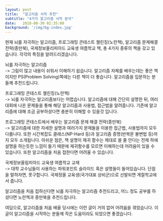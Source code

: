 ```yaml
---
layout: post
title:  "알고리즘 서적 추천"
subtitle: "4가지 알고리즘 서적 분석"
date:   2018-08-30 02:35:00
background: '/img/bg-index.jpg'
---
```


현재 뇌를 자극하는 알고리즘, 프로그래밍 콘테스트 챌린징(노란책), 알고리즘 문제해결전략(종만북), 국제정보올리피아드 교육생 여름학교 책, 총 4가지 종류의 책을 갖고 있습니다. 각각의 특징을 알려드리겠습니다.<br>

뇌를 자극하는 알고리즘<br>
-&gt; 그림이 많고 내용이 쉬워서 이해하기 쉽습니다. 알고리즘 자체를 배우는데는 좋은 책이지만 PS(Problem Solving)쪽에는 다른 책이 더 좋습니다. 알고리즘을 입문하는 분들께 추천드립니다.

프로그래밍 콘테스트 챌린징(노란책)<br>
-&gt; 뇌를 자극하는 알고리즘보다는 어렵습니다. 알고리즘에 대해 간단히 설명한 뒤, 여러 대회에 나온 문제들을 통해 해당 알고리즘과 사용법, 접근법을 알려줍니다. 기존에 알고리즘에 대해 조금 공부하셨다면 충분히 이해할 수 있을것 입니다.

프로그래밍 콘테스트에서 배우는 알고리즘 문제 해결 전략(종만북)<br>
-&gt; 알고리즘에 대한 자세한 설명과 여러가지 문제들을 이용한 접근법, 사용법까지 모두 다룹니다. 또한 시간복잡도 클래스(NP-Hard 등)과 알고리즘 증명(반복문 불변법 등)까지 모두 소개됩니다. 아쉬운 점은, 책 설명이 재귀 함수는 제대로 쓸 줄 안다는 전제 하에 설명을 하는듯한 느낌이 들기 때문에 재귀함수를 모르면 이해하는데 어려움이 있을 수 있습니다. 또한 알고리즘을 처음 접한다면 어려울 수 있습니다.

국제정보올림피아드 교육생 여름학교 교재<br>
-&gt; 대학 교수님들이 사용하는 파워포인트 슬라이드 혹은 설명들이 들어있습니다. 단점을 말하자면, 못구합니다. 국제정올 교육생(국가대표 상비군)으로 선발되면 계절학교에서 줍니다.

알고리즘을 처음 접하신다면 뇌를 자극하는 알고리즘 추전드리고, 어느 정도 공부를 하셨다면 노란책과 종만북을 추천드립니다.

여담으로, 알고리즘을 처음 배울 당시에는 이런 글이 거의 없어 어려움을 겪었습니다. 이 글이 알고리즘을 시작하는 분들께 작은 도움이라도 되었으면 좋겠습니다.
